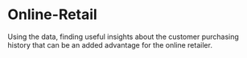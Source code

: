 # Online-Retail
Using the  data, finding useful insights about the customer purchasing history that can be an added advantage for the online retailer.

